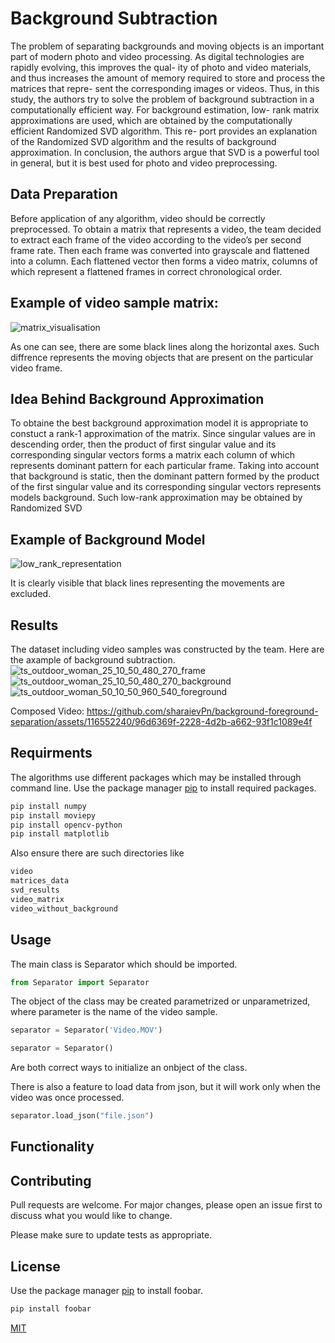 # Background Subtraction


The problem of separating backgrounds and moving objects is an important part of modern photo and video processing. As digital technologies are rapidly evolving, this improves the qual- ity of photo and video materials, and thus increases the amount of memory required to store and process the matrices that repre- sent the corresponding images or videos. Thus, in this study, the authors try to solve the problem of background subtraction in a computationally efficient way. For background estimation, low- rank matrix approximations are used, which are obtained by the computationally efficient Randomized SVD algorithm. This re- port provides an explanation of the Randomized SVD algorithm and the results of background approximation. In conclusion, the authors argue that SVD is a powerful tool in general, but it is best used for photo and video preprocessing.

## Data Preparation

Before application of any algorithm, video should be correctly preprocessed. To obtain a matrix that represents a video, the team decided to extract each frame of the video according to the video’s per second frame rate. Then each frame was converted into grayscale and flattened into a column. Each flattened vector then forms a video matrix, columns of which represent a flattened frames in correct chronological order.

## Example of video sample matrix:

![matrix_visualisation](https://github.com/sharaievPn/background-foreground-separation/assets/116552240/5dc97995-9abd-4c29-8dd7-0ace193b84f3)

As one can see, there are some black lines along the horizontal axes. Such diffrence represents the moving objects that are present on the particular video frame.

## Idea Behind Background Approximation

To obtaine the best background approximation model it is appropriate to constuct a rank-1 approximation of the matrix. Since singular values are in descending order, then the product of first singular value and its corresponding singular vectors forms a matrix each column of which represents dominant pattern for each particular frame. Taking into account that background is static, then the dominant pattern formed by the product of the first singular value and its corresponding singular vectors represents models background. Such low-rank approximation may be obtained by Randomized SVD

## Example of Background Model

![low_rank_representation](https://github.com/sharaievPn/background-foreground-separation/assets/116552240/6f0e43b1-4d4f-4a2e-815d-14f9758173fb)

It is clearly visible that black lines representing the movements are excluded.

## Results
The dataset including video samples was constructed by the team. Here are the axample of background subtraction.
![ts_outdoor_woman_25_10_50_480_270_frame](https://github.com/sharaievPn/background-foreground-separation/assets/116552240/ff663141-ab34-4131-8d2c-726a7a80921d)
![ts_outdoor_woman_25_10_50_480_270_background](https://github.com/sharaievPn/background-foreground-separation/assets/116552240/fd6dd192-b8f9-4a66-8554-64d3fbe4d198)
![ts_outdoor_woman_50_10_50_960_540_foreground](https://github.com/sharaievPn/background-foreground-separation/assets/116552240/ca4d5349-3201-490d-b4a0-e2c6e2b9df86)

Composed Video:
https://github.com/sharaievPn/background-foreground-separation/assets/116552240/96d6369f-2228-4d2b-a662-93f1c1089e4f

## Requirments
The algorithms use different packages which may be installed through command line. 
Use the package manager [pip](https://pip.pypa.io/en/stable/) to install required packages.

```bash
pip install numpy
pip install moviepy
pip install opencv-python
pip install matplotlib
```

Also ensure there are such directories like 
```bash
video
matrices_data
svd_results
video_matrix
video_without_background
```

## Usage
The main class is Separator which should be imported.

```python
from Separator import Separator
```

The object of the class may be created parametrized or unparametrized, where parameter is the name of the video sample.
```python
separator = Separator('Video.MOV')
```

```python
separator = Separator()
```

Are both correct ways to initialize an onbject of the class.

There is also a feature to load data from json, but it will work only when the video was once processed.

```python
separator.load_json("file.json")
```

## Functionality


## Contributing

Pull requests are welcome. For major changes, please open an issue first
to discuss what you would like to change.

Please make sure to update tests as appropriate.

## License

Use the package manager [pip](https://pip.pypa.io/en/stable/) to install foobar.

```bash
pip install foobar
```

[MIT](https://choosealicense.com/licenses/mit/)
